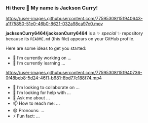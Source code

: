 ### Hi there 👋  My name is Jackson Curry!



https://user-images.githubusercontent.com/77595308/151940643-a1f75850-51e0-46b0-8621-032a98ca97c0.mov







**jacksonCurry6464/jacksonCurry6464** is a ✨ _special_ ✨ repository because its `README.md` (this file) appears on your GitHub profile.

Here are some ideas to get you started:

- 🔭 I’m currently working on ...
- 🌱 I’m currently learning ...

https://user-images.githubusercontent.com/77595308/151940736-0f48beb8-5d24-46f1-b681-8bd77c188f74.mp4


- 👯 I’m looking to collaborate on ...
- 🤔 I’m looking for help with ...
- 💬 Ask me about ...
- 📫 How to reach me: ...
- 😄 Pronouns: ...
- ⚡ Fun fact: ...

